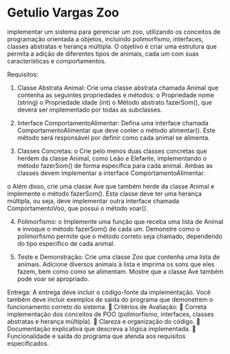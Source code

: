 # Getulio Vargas Zoo
 implementar um sistema para gerenciar um zoo, utilizando os conceitos de programação orientada a objetos, incluindo polimorfismo, interfaces, classes abstratas e herança múltipla. O objetivo é criar uma estrutura que permita a adição de diferentes tipos de animais, cada um com suas características e comportamentos. 

Requisitos:
1. Classe Abstrata Animal: Crie uma classe abstrata chamada Animal que contenha
as seguintes propriedades e métodos:
o Propriedade nome (string)
o Propriedade idade (int)
o Método abstrato fazerSom(), que deverá ser implementado por todas as
subclasses.


3. Interface ComportamentoAlimentar: Defina uma interface chamada
ComportamentoAlimentar que deve conter o método alimentar(). Este método será
responsável por definir como cada animal se alimenta.


5. Classes Concretas:
o Crie pelo menos duas classes concretas que herdem da classe Animal,
como Leão e Elefante, implementando o método fazerSom() de forma
específica para cada animal. Ambas as classes devem implementar a
interface ComportamentoAlimentar.

o Além disso, crie uma classe Ave que também herde da classe Animal e
implemente o método fazerSom(). Esta classe deve ter uma herança
múltipla, ou seja, deve implementar outra interface chamada
ComportamentoVoo, que possui o método voar().


4. Polimorfismo:
o Implemente uma função que receba uma lista de Animal e invoque o método
fazerSom() de cada um. Demonstre como o polimorfismo permite que o
método correto seja chamado, dependendo do tipo específico de cada
animal.

5. Teste e Demonstração:
Crie uma classe Zoo que contenha uma lista de animais. Adicione diversos
animais à lista e imprima os sons que eles fazem, bem como como se
alimentam. Mostre que a classe Ave também pode voar se apropriado.

Entrega: A entrega deve incluir o código-fonte da implementação. Você também deve
incluir exemplos de saída do programa que demonstrem o funcionamento correto do
sistema.
 Critérios de Avaliação:
 Correta implementação dos conceitos de POO (polimorfismo, interfaces, classes
abstratas e herança múltipla).
 Clareza e organização do código.
 Documentação explicativa que descreva a lógica implementada.
 Funcionalidade e saída do programa que atenda aos requisitos especificados. 


